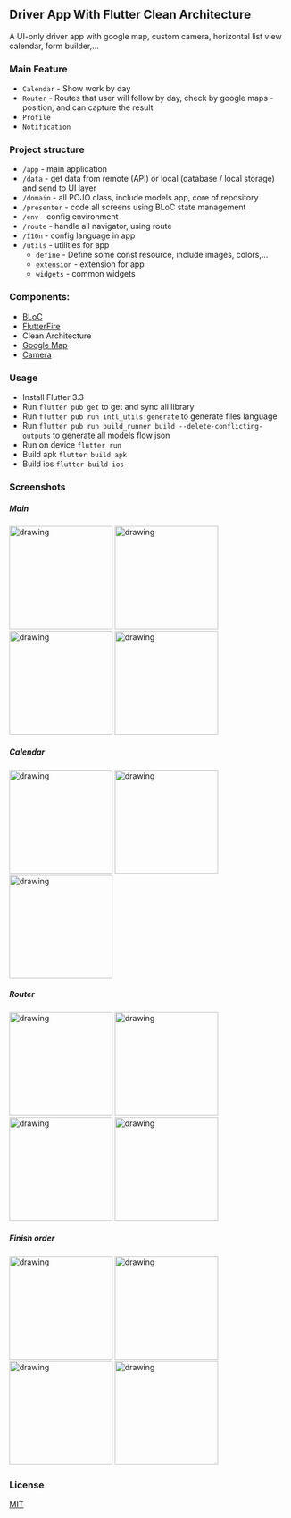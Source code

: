## Driver App With Flutter Clean Architecture
A UI-only driver app with google map, custom camera, horizontal list view calendar, form builder,...
### Main Feature
* `Calendar` - Show work by day
* `Router` - Routes that user will follow by day, check by google maps - position, and can capture the result
* `Profile`
* `Notification`
### Project structure
* `/app` - main application
* `/data` - get data from remote (API) or local (database / local storage) and send to UI layer
* `/domain` - all POJO class, include models app, core of repository
* `/presenter` - code all screens using BLoC state management
* `/env` - config environment
* `/route` - handle all navigator, using route
* `/I10n` - config language in app
* `/utils` - utilities for app
    * `define` - Define some const resource, include images, colors,...
    * `extension` - extension for app
    * `widgets` - common widgets
### Components:
* [BLoC](https://pub.dev/packages/bloc)
* [FlutterFire](https://firebase.flutter.dev/)
* Clean Architecture
* [Google Map](https://pub.dev/packages/google_maps_flutter)
* [Camera](https://pub.dev/packages/camera)
### Usage
* Install Flutter 3.3 
* Run `flutter pub get` to get and sync all library
* Run `flutter pub run intl_utils:generate` to generate files language 
* Run `flutter pub run build_runner build --delete-conflicting-outputs` to generate all models flow json
* Run on device `flutter run`
* Build apk `flutter build apk`
* Build ios `flutter build ios`
### Screenshots
##### Main
<p float="left">
<img src="./screenshot/login.png" alt="drawing" width="185"/>
<img src="./screenshot/home.png" alt="drawing" width="185"/>
<img src="./screenshot/profile.png" alt="drawing" width="185"/>
<img src="./screenshot/notification.png" alt="drawing" width="185"/>
</p>

##### Calendar
<p float="left">
<img src="./screenshot/calendar.png" alt="drawing" width="185"/>
<img src="./screenshot/calendar_pending.png" alt="drawing" width="185"/>
<img src="./screenshot/confirm_route.png" alt="drawing" width="185"/>
</p>

##### Router
<p float="left">
<img src="./screenshot/maps.png" alt="drawing" width="185"/>
<img src="./screenshot/google_map_2.png" alt="drawing" width="185"/>
<img src="./screenshot/route_list.png" alt="drawing" width="185"/>
<img src="./screenshot/order_detail.png" alt="drawing" width="185"/>
</p>

##### Finish order
<p float="left">
<img src="./screenshot/payment.png" alt="drawing" width="185"/>
<img src="./screenshot/capture.png" alt="drawing" width="185"/>
<img src="./screenshot/camera.png" alt="drawing" width="185"/>
<img src="./screenshot/rate.png" alt="drawing" width="185"/>
</p>


### License
[MIT](https://choosealicense.com/licenses/mit/)